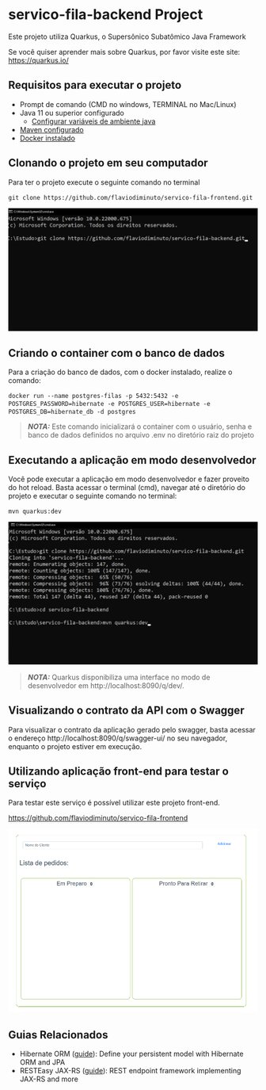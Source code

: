 # servico-fila-backend Project

Este projeto utiliza Quarkus, o Supersônico Subatômico Java Framework

Se você quiser aprender mais sobre Quarkus, por favor visite este site: https://quarkus.io/

## Requisitos para executar o projeto
- Prompt de comando (CMD no windows, TERMINAL no Mac/Linux)
- Java 11 ou superior configurado
  - [Configurar variáveis de ambiente java](https://confluence.atlassian.com/confbr1/configurando-a-variavel-java_home-no-windows-933709538.html)
- [Maven configurado](https://maven.apache.org/install.html)
- [Docker instalado](https://docs.docker.com/engine/install/)

## Clonando o projeto em seu computador

Para ter o projeto execute o seguinte comando no terminal
```shell script
git clone https://github.com/flaviodiminuto/servico-fila-frontend.git
```

![img.png](img.png)

## Criando o container com o banco de dados

Para a criação do banco de dados, com o docker instalado, realize o comando:
```shell script
docker run --name postgres-filas -p 5432:5432 -e POSTGRES_PASSWORD=hibernate -e POSTGRES_USER=hibernate -e POSTGRES_DB=hibernate_db -d postgres
```
> **_NOTA:_** Este comando inicializará o container com o usuário, senha e banco de dados definidos no arquivo .env no diretório raiz do projeto

## Executando a aplicação em modo desenvolvedor

Você pode executar a aplicação em modo desenvolvedor e fazer proveito do hot reload.
Basta acessar o terminal (cmd), navegar até o diretório do projeto e executar o seguinte comando no terminal:

```shell script
mvn quarkus:dev
```
![img_1.png](img_1.png)

> **_NOTA:_**  Quarkus disponibiliza uma interface no modo de desenvolvedor em http://localhost:8090/q/dev/.

## Visualizando o contrato da API com o Swagger

Para visualizar o contrato da aplicação gerado pelo swagger, basta acessar o endereço http://localhost:8090/q/swagger-ui/ no seu navegador, enquanto o projeto estiver em execução.

## Utilizando aplicação front-end para testar o serviço

Para testar este serviço é possível utilizar este projeto front-end.

https://github.com/flaviodiminuto/servico-fila-frontend

![img_2.png](img_2.png)

## Guias Relacionados

- Hibernate ORM ([guide](https://quarkus.io/guides/hibernate-orm)): Define your persistent model with Hibernate ORM and JPA
- RESTEasy JAX-RS ([guide](https://quarkus.io/guides/rest-json)): REST endpoint framework implementing JAX-RS and more

